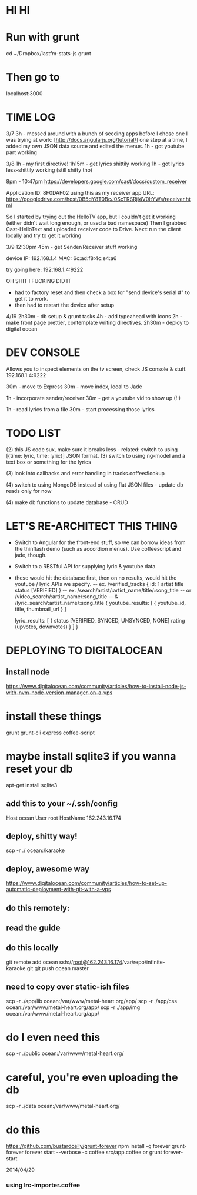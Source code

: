 # HI HI

# Run with grunt
cd ~/Dropbox/lastfm-stats-js
grunt

# Then go to
localhost:3000


# TIME LOG

3/7
3h - messed around with a bunch of seeding apps before I chose one I was trying at work: [http://docs.angularjs.org/tutorial/] one step at a time, I added my own JSON data source and edited the menus.
1h - got youtube part working

3/8
1h - my first directive!
1h15m - get lyrics shittily working
1h - got lyrics less-shittily working (still shitty tho) 

8pm - 10:47pm
https://developers.google.com/cast/docs/custom_receiver

Application ID: 8F0DAF02
using this as my receiver app URL:
https://googledrive.com/host/0B5dY8T0BcJ0ScTRSRjI4V0ltYWs/receiver.html

So I started by trying out the HelloTV app,
but I couldn't get it working (either didn't wait long enough, or used a bad namespace)
Then I grabbed Cast-HelloText and uploaded receiver code to Drive.
Next: run the client locally and try to get it working

3/9
12:30pm
45m - get Sender/Receiver stuff working

device IP: 192.168.1.4
MAC: 6c:ad:f8:4c:e4:a6

try going here: 192.168.1.4:9222

OH SHIT I FUCKING DID IT
- had to factory reset and then check a box for "send device's serial #" to get it to work.
- then had to restart the device after setup

4/19
2h30m - db setup & grunt tasks
4h - add typeahead with icons
2h - make front page prettier, contemplate writing directives.
2h30m - deploy to digital ocean

# DEV CONSOLE
Allows you to inspect elements on the tv screen, check JS console & stuff.
192.168.1.4:9222

30m - move to Express
30m - move index, local to Jade

1h - incorporate sender/receiver
30m - get a youtube vid to show up (!!)

1h - read lyrics from a file
30m - start processing those lyrics




# TODO LIST

(2) this JS code sux, make sure it breaks less
    - related: switch to using [{time: lyric, time: lyric}] JSON format.
(3) switch to using ng-model and a text box or something for the lyrics

(3) look into callbacks and error handling in tracks.coffee#lookup

(4) switch to using MongoDB instead of using flat JSON files
    - update db reads only for now

(4) make db functions to update database
    - CRUD

# LET'S RE-ARCHITECT THIS THING
- Switch to Angular for the front-end stuff, so we can borrow ideas from the thinflash demo (such as accordion menus). Use coffeescript and jade, though.
- Switch to a RESTful API for supplying lyric & youtube data.
- these would hit the database first, then on no results, would hit the youtube / lyric APIs we specify.
-- ex. /verified_tracks
{
  id: 1
  artist
  title
  status [VERIFIED]
}
-- ex. /search/artist/:artist_name/title/:song_title
-- or /video_search/:artist_name/:song_title
-- &  /lyric_search/:artist_name/:song_title
{
  youtube_results: [
    {
      youtube_id, title, thumbnail_url
    }
  ]

  lyric_results: [
    {
      status [VERIFIED, SYNCED, UNSYNCED, NONE]
      rating (upvotes, downvotes)
    }
  ]
}

# DEPLOYING TO DIGITALOCEAN

## install node
https://www.digitalocean.com/community/articles/how-to-install-node-js-with-nvm-node-version-manager-on-a-vps

# install these things
grunt grunt-cli express coffee-script

# maybe install sqlite3 if you wanna reset your db
apt-get install sqlite3

## add this to your ~/.ssh/config
Host ocean
    User root
    HostName 162.243.16.174

## deploy, shitty way!
scp -r ./ ocean:/karaoke

## deploy, awesome way
https://www.digitalocean.com/community/articles/how-to-set-up-automatic-deployment-with-git-with-a-vps

## do this remotely:
## read the guide

## do this locally
git remote add ocean ssh://root@162.243.16.174/var/repo/infinite-karaoke.git
git push ocean master

## need to copy over static-ish files
scp -r ./app/lib ocean:/var/www/metal-heart.org/app/
scp -r ./app/css ocean:/var/www/metal-heart.org/app/
scp -r ./app/img ocean:/var/www/metal-heart.org/app/

# do I even need this
scp -r ./public ocean:/var/www/metal-heart.org/
# careful, you're even uploading the db
scp -r ./data ocean:/var/www/metal-heart.org/

# do this
https://github.com/bustardcelly/grunt-forever
npm install -g forever grunt-forever
forever start --verbose -c coffee src/app.coffee
or
grunt forever-start



2014/04/29
### using lrc-importer.coffee
